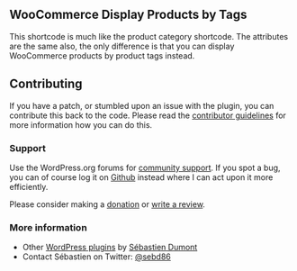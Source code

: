 ## WooCommerce Display Products by Tags

This shortcode is much like the product category shortcode. The attributes are the same also, the only difference is that you can display WooCommerce products by product tags instead.

## Contributing
If you have a patch, or stumbled upon an issue with the plugin, you can contribute this back to the code. Please read the [contributor guidelines](https://github.com/seb86/WooCommerce-Display-Products-by-Tags/blob/master/CONTRIBUTING.md) for more information how you can do this.

### Support
Use the WordPress.org forums for [community support](https://wordpress.org/support/plugin/woocommerce-display-products-by-tags). If you spot a bug, you can of course log it on [Github](https://github.com/seb86/WooCommerce-Display-Products-by-Tags/issues) instead where I can act upon it more efficiently.

Please consider making a [donation](https://sebastiendumont.com/product/woocommerce-display-products-tags/) or [write a review](https://wordpress.org/support/view/plugin-reviews/woocommerce-display-products-by-tags?rate=5#postform).

### More information
* Other [WordPress plugins](https://profiles.wordpress.org/sebd86/) by [Sébastien Dumont](https://sebastiendumont.com)
* Contact Sébastien on Twitter: [@sebd86](https://twitter.com/sebd86)
